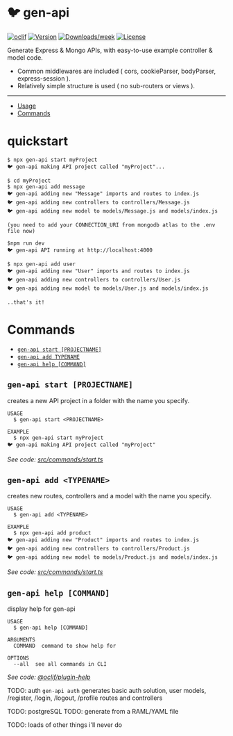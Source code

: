 # 🐦 gen-api

[![oclif](https://img.shields.io/badge/cli-oclif-brightgreen.svg)](https://oclif.io)
[![Version](https://img.shields.io/npm/v/gen-api.svg)](https://npmjs.org/package/gen-api)
[![Downloads/week](https://img.shields.io/npm/dw/gen-api.svg)](https://npmjs.org/package/gen-api)
[![License](https://img.shields.io/npm/l/gen-api.svg)](https://github.com/basiclaser/gen-api/blob/master/package.json)

<!-- toc -->

Generate Express & Mongo APIs, with easy-to-use example controller & model code.

- Common middlewares are included ( cors, cookieParser, bodyParser, express-session ).
- Relatively simple structure is used ( no sub-routers or views ).

---

- [Usage](#usage)
- [Commands](#commands)
<!-- tocstop -->

# quickstart

<!-- usage -->

```sh-session
$ npx gen-api start myProject
🐦 gen-api making API project called "myProject"...

$ cd myProject
$ npx gen-api add message
🐦 gen-api adding new "Message" imports and routes to index.js
🐦 gen-api adding new controllers to controllers/Message.js
🐦 gen-api adding new model to models/Message.js and models/index.js

(you need to add your CONNECTION_URI from mongodb atlas to the .env file now)

$npm run dev
🐦 gen-api API running at http://localhost:4000

$ npx gen-api add user
🐦 gen-api adding new "User" imports and routes to index.js
🐦 gen-api adding new controllers to controllers/User.js
🐦 gen-api adding new model to models/User.js and models/index.js

..that's it!
```

<!-- usagestop -->

# Commands

<!-- commands -->

- [`gen-api start [PROJECTNAME]`](#gen-api-start)
- [`gen-api add TYPENAME`](#gen-api-add)
- [`gen-api help [COMMAND]`](#gen-api-help-command)

## `gen-api start [PROJECTNAME]`

creates a new API project in a folder with the name you specify.

```
USAGE
  $ gen-api start <PROJECTNAME>

EXAMPLE
  $ npx gen-api start myProject
🐦 gen-api making API project called "myProject"
```

_See code: [src/commands/start.ts](https://github.com/basiclaser/gen-api/blob/v0.0.0/src/commands/start.ts)_

## `gen-api add <TYPENAME>`

creates new routes, controllers and a model with the name you specify.

```
USAGE
  $ gen-api add <TYPENAME>

EXAMPLE
  $ npx gen-api add product
🐦 gen-api adding new "Product" imports and routes to index.js
🐦 gen-api adding new controllers to controllers/Product.js
🐦 gen-api adding new model to models/Product.js and models/index.js
```

_See code: [src/commands/start.ts](https://github.com/basiclaser/gen-api/blob/v0.0.0/src/commands/add.ts)_

## `gen-api help [COMMAND]`

display help for gen-api

```
USAGE
  $ gen-api help [COMMAND]

ARGUMENTS
  COMMAND  command to show help for

OPTIONS
  --all  see all commands in CLI
```

_See code: [@oclif/plugin-help](https://github.com/oclif/plugin-help/blob/v3.2.1/src/commands/help.ts)_

<!-- commandsstop -->

TODO: auth
`gen-api auth`
generates basic auth solution, user models, /register, /login, /logout, /profile routes and controllers

TODO: postgreSQL
TODO: generate from a RAML/YAML file

TODO: loads of other things i'll never do
